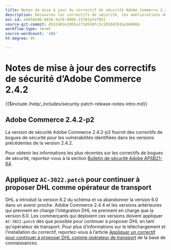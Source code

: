 ```yaml
---
title: Notes de mise à jour du correctif de sécurité Adobe Commerce 2.4.2
description: Découvrez les correctifs de sécurité, les améliorations de sécurité et d’autres mises à jour relatives à la sécurité inclus dans les versions des correctifs de sécurité pour Adobe Commerce version 2.4.2.
exl-id: e6058e96-b810-4a78-8804-15783afef951
source-git-commit: d532402e2d65a1f34558fc3c283d4291be5b006b
workflow-type: tm+mt
source-wordcount: '165'
ht-degree: 0%

---
```



# Notes de mise à jour des correctifs de sécurité d’Adobe Commerce 2.4.2

{{$include /help/_includes/security-patch-release-notes-intro.md}}

## Adobe Commerce 2.4.2-p2

La version de sécurité Adobe Commerce 2.4.2-p2 fournit des correctifs de bogues de sécurité pour les vulnérabilités identifiées dans les versions précédentes de la version 2.4.2.

Pour obtenir les informations les plus récentes sur les correctifs de bogues de sécurité, reportez-vous à la section [Bulletin de sécurité Adobe APSB21-64](https://helpx.adobe.com/security/products/magento/apsb21-64.html).

## Appliquez `AC-3022.patch` pour continuer à proposer DHL comme opérateur de transport

DHL a introduit la version 6.2 du schéma et va abandonner la version 6.0 dans un avenir proche. Adobe Commerce 2.4.4 et les versions antérieures qui prennent en charge l’intégration DHL ne prennent en charge que la version 6.0. Les commerçants qui déploient ces versions doivent appliquer `AC-3022.patch` dès que possible pour continuer à proposer DHL en tant qu&#39;opérateur de transport. Pour plus d’informations sur le téléchargement et l’installation du correctif, reportez-vous à l’article [Appliquer un correctif pour continuer à proposer DHL comme opérateur de transport](https://support.magento.com/hc/en-us/articles/7707818131597-Apply-a-patch-to-continue-offering-DHL-as-shipping-carrier) de la base de connaissances.
